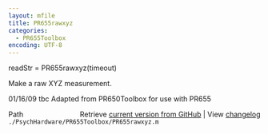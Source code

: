 ```yaml
---
layout: mfile
title: PR655rawxyz
categories:
  - PR655Toolbox
encoding: UTF-8
---
```


readStr = PR655rawxyz(timeout)

Make a raw XYZ measurement.

01/16/09    tbc   Adapted from PR650Toolbox for use with PR655



<div class="code_header" style="text-align:right;">
  <span style="float:left;">Path&nbsp;&nbsp;</span> <span class="counter">Retrieve <a href=
  "https://raw.github.com/Psychtoolbox-3/Psychtoolbox-3/beta/./PsychHardware/PR655Toolbox/PR655rawxyz.m">current version from GitHub</a> | View <a href=
  "https://github.com/Psychtoolbox-3/Psychtoolbox-3/commits/beta/./PsychHardware/PR655Toolbox/PR655rawxyz.m">changelog</a></span>
</div>
<div class="code">
  <code>./PsychHardware/PR655Toolbox/PR655rawxyz.m</code>
</div>
